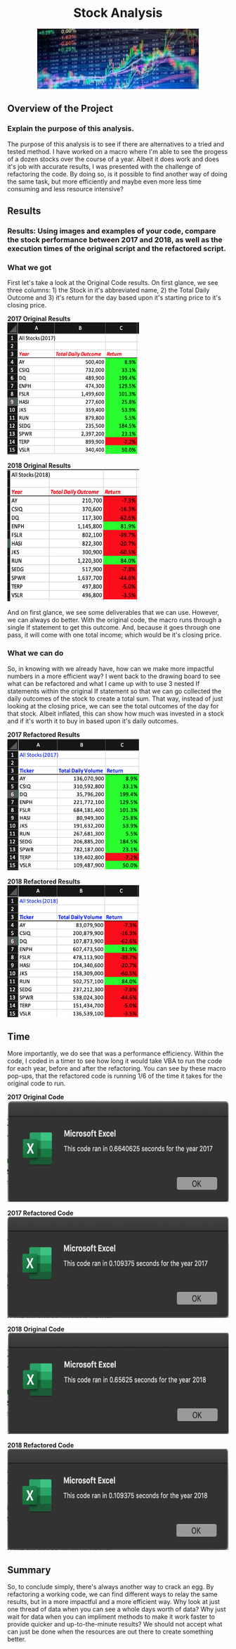 <h1 align = "Center"> Stock Analysis
</h1>



<p align = "center">
<img src = "https://raw.githubusercontent.com/JoseCalucag/stock_analysis/master/Resources/stock.jpeg">
 </p>

## Overview of the Project
### Explain the purpose of this analysis.
The purpose of this analysis is to see if there are alternatives to a tried and tested method. I have worked on a macro where I'm able to see the progess of a dozen stocks over the course of a year. Albeit it does work and does it's job with accurate results, I was presented with the challenge of refactoring the code. By doing so, is it possible to find another way of doing the same task, but more efficiently and maybe even more less time consuming and less resource intensive?

## Results
### Results: Using images and examples of your code, compare the stock performance between 2017 and 2018, as well as the execution times of the original script and the refactored script.

### What we got
First let's take a look at the Original Code results. On first glance, we see three columns: 1) the Stock in it's abbreviated name, 2) the Total Daily Outcome and 3) it's return for the day based upon it's starting price to it's closing price.  

**2017 Original Results** <br/>
<img src = "https://github.com/JoseCalucag/stock_analysis/blob/master/Resources/2017%20Original%20Sheet.png" width="300" height="300">

**2018 Original Results** <br/>
<img src = "https://github.com/JoseCalucag/stock_analysis/blob/master/Resources/2018%20Original%20Sheet.png" width="300" height="300">

And on first glance, we see some deliverables that we can use. However, we can always do better. With the original code, the macro runs through a single If statement to get this outcome. And, because it goes through one pass, it will come with one total income; which would be it's closing price. 

### What we can do
So, in knowing with we already have, how can we make more impactful numbers in a more efficient way? I went back to the drawing board to see what can be refactored and what I came up with to use 3 nested If statements within the original If statement so that we can go collected the daily outcomes of the stock to create a total sum. That way, instead of just looking at the closing price, we can see the total outcomes of the day for that stock. Albeit inflated, this can show how much was invested in a stock and if it's worth it to buy in based upon it's daily outcomes.

**2017 Refactored Results** <br/>
<img src = "https://github.com/JoseCalucag/stock_analysis/blob/master/Resources/2017%20sheet.png" width="300" height="300">

**2018 Refactored Results** <br/>
<img src = "https://github.com/JoseCalucag/stock_analysis/blob/master/Resources/2018%20sheet.png" width="300" height="300">

## Time
More importantly, we do see that was a performance efficiency. Within the code, I coded in a timer to see how long it would take VBA to run the code for each year, before and after the refactoring. You can see by these macro pop-ups, that the refactored code is running 1/6 of the time it takes for the original code to run.

**2017 Original Code** <br/>
<img src = "https://github.com/JoseCalucag/stock_analysis/blob/master/Resources/2017%20-%20Original.png" width="600" height="230">

**2017 Refactored Code** <br/>
<img src = "https://github.com/JoseCalucag/stock_analysis/blob/master/Resources/2017%20-%20Challenge.png" width="600" height="230">

**2018 Original Code** <br/>
<img src = "https://github.com/JoseCalucag/stock_analysis/blob/master/Resources/2018%20-%20Original.png" width="600" height="230">

**2018 Refactored Code** <br/>
<img src = "https://github.com/JoseCalucag/stock_analysis/blob/master/Resources/2018%20-%20Challenge.png" width="600" height="230">


## Summary
So, to conclude simply, there's always another way to crack an egg. By refactoring a working code, we can find different ways to relay the same results, but in a more impactful and a more efficient way. Why look at just one thread of data when you can see a whole days worth of data? Why just wait for data when you can impliment methods to make it work faster to provide quicker and up-to-the-minute results? We should not accept what can just be done when the resources are out there to create something better.

